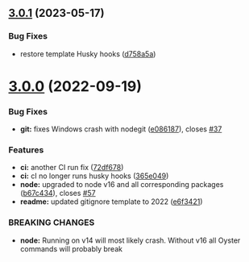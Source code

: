 ## [3.0.1](https://github.com/ashblue/oyster-package-generator/compare/v3.0.0...v3.0.1) (2023-05-17)


### Bug Fixes

* restore template Husky hooks ([d758a5a](https://github.com/ashblue/oyster-package-generator/commit/d758a5af22a6b9fae7a7adb5d47bfe8e6ea6efb1))

# [3.0.0](https://github.com/ashblue/oyster-package-generator/compare/v2.1.0...v3.0.0) (2022-09-19)


### Bug Fixes

* **git:** fixes Windows crash with nodegit ([e086187](https://github.com/ashblue/oyster-package-generator/commit/e086187639e3640c78a7b3cd499178320225ae43)), closes [#37](https://github.com/ashblue/oyster-package-generator/issues/37)


### Features

* **ci:** another CI run fix ([72df678](https://github.com/ashblue/oyster-package-generator/commit/72df678688f97e83a8894cf9a45201bd9984556f))
* **ci:** cI no longer runs husky hooks ([365e049](https://github.com/ashblue/oyster-package-generator/commit/365e049b160d894d6bcc6cb39fb0f7fd147d0eab))
* **node:** upgraded to node v16 and all corresponding packages ([b67c434](https://github.com/ashblue/oyster-package-generator/commit/b67c434fa1b4301ddc34a0ceac5de25ad328a970)), closes [#57](https://github.com/ashblue/oyster-package-generator/issues/57)
* **readme:** updated gitignore template to 2022 ([e6f3421](https://github.com/ashblue/oyster-package-generator/commit/e6f3421aef6d2b163c8fe465667b185d1bd4d91f))


### BREAKING CHANGES

* **node:** Running on v14 will most likely crash. Without v16 all Oyster commands will
probably break
